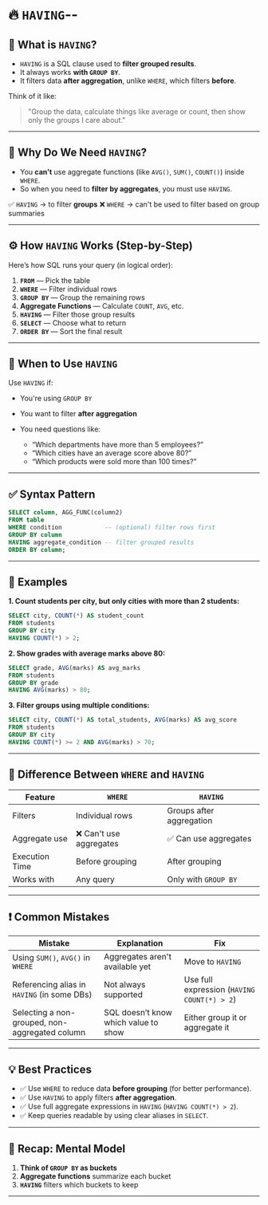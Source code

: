# 🔥 `HAVING`--

## 🔷 What is `HAVING`?

* `HAVING` is a SQL clause used to **filter grouped results**.
* It always works **with `GROUP BY`**.
* It filters data **after aggregation**, unlike `WHERE`, which filters **before**.

Think of it like:

> "Group the data, calculate things like average or count, then show only the groups I care about."

---

## 🧠 Why Do We Need `HAVING`?

* You **can’t** use aggregate functions (like `AVG()`, `SUM()`, `COUNT()`) inside `WHERE`.
* So when you need to **filter by aggregates**, you must use `HAVING`.

✅ `HAVING` → to filter **groups**
❌ `WHERE` → can't be used to filter based on group summaries

---

## ⚙️ How `HAVING` Works (Step-by-Step)

Here’s how SQL runs your query (in logical order):

1. **`FROM`** — Pick the table
2. **`WHERE`** — Filter individual rows
3. **`GROUP BY`** — Group the remaining rows
4. **Aggregate Functions** — Calculate `COUNT`, `AVG`, etc.
5. **`HAVING`** — Filter those group results
6. **`SELECT`** — Choose what to return
7. **`ORDER BY`** — Sort the final result

---

## 📌 When to Use `HAVING`

Use `HAVING` if:

* You're using `GROUP BY`
* You want to filter **after aggregation**
* You need questions like:

  * “Which departments have more than 5 employees?”
  * “Which cities have an average score above 80?”
  * “Which products were sold more than 100 times?”

---

## ✅ Syntax Pattern

```sql
SELECT column, AGG_FUNC(column2)
FROM table
WHERE condition            -- (optional) filter rows first
GROUP BY column
HAVING aggregate_condition -- filter grouped results
ORDER BY column;
```

---

## 🔎 Examples 

**1. Count students per city, but only cities with more than 2 students:**

```sql
SELECT city, COUNT(*) AS student_count
FROM students
GROUP BY city
HAVING COUNT(*) > 2;
```

**2. Show grades with average marks above 80:**

```sql
SELECT grade, AVG(marks) AS avg_marks
FROM students
GROUP BY grade
HAVING AVG(marks) > 80;
```

**3. Filter groups using multiple conditions:**

```sql
SELECT city, COUNT(*) AS total_students, AVG(marks) AS avg_score
FROM students
GROUP BY city
HAVING COUNT(*) >= 2 AND AVG(marks) > 70;
```

---

## 🧠 Difference Between `WHERE` and `HAVING`

| Feature        | `WHERE`                | `HAVING`                 |
| -------------- | ---------------------- | ------------------------ |
| Filters        | Individual rows        | Groups after aggregation |
| Aggregate use  | ❌ Can't use aggregates | ✅ Can use aggregates     |
| Execution Time | Before grouping        | After grouping           |
| Works with     | Any query              | Only with `GROUP BY`     |

---

## ❗ Common Mistakes

| Mistake                                        | Explanation                          | Fix                                         |
| ---------------------------------------------- | ------------------------------------ | ------------------------------------------- |
| Using `SUM()`, `AVG()` in `WHERE`              | Aggregates aren't available yet      | Move to `HAVING`                            |
| Referencing alias in `HAVING` (in some DBs)    | Not always supported                 | Use full expression (`HAVING COUNT(*) > 2`) |
| Selecting a non-grouped, non-aggregated column | SQL doesn’t know which value to show | Either group it or aggregate it             |

---

## 💡 Best Practices

* ✅ Use `WHERE` to reduce data **before grouping** (for better performance).
* ✅ Use `HAVING` to apply filters **after aggregation**.
* ✅ Use full aggregate expressions in `HAVING` (`HAVING COUNT(*) > 2`).
* ✅ Keep queries readable by using clear aliases in `SELECT`.

---

## 🔁 Recap: Mental Model

1. **Think of `GROUP BY` as buckets**
2. **Aggregate functions** summarize each bucket
3. **`HAVING`** filters which buckets to keep

---
